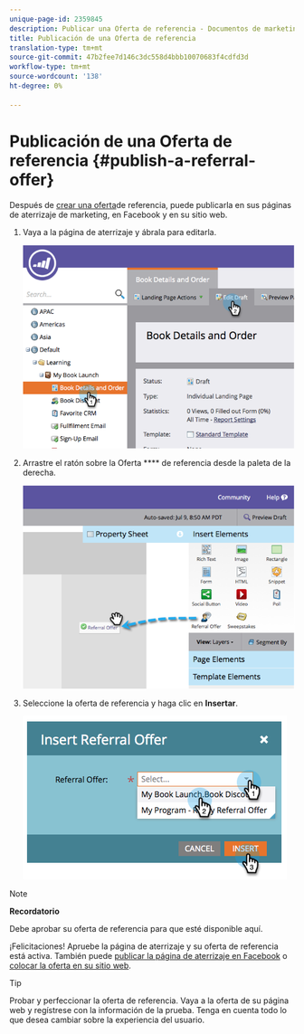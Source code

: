```yaml
---
unique-page-id: 2359845
description: Publicar una Oferta de referencia - Documentos de marketing - Documentación del producto
title: Publicación de una Oferta de referencia
translation-type: tm+mt
source-git-commit: 47b2fee7d146c3dc558d4bbb10070683f4cdfd3d
workflow-type: tm+mt
source-wordcount: '138'
ht-degree: 0%

---
```



# Publicación de una Oferta de referencia {#publish-a-referral-offer}

Después de [crear una oferta](create-a-referral-offer.md)de referencia, puede publicarla en sus páginas de aterrizaje de marketing, en Facebook y en su sitio web.

1. Vaya a la página de aterrizaje y ábrala para editarla.

   ![](assets/image2014-9-19-11-3a15-3a30.png)

1. Arrastre el ratón sobre la Oferta **** de referencia desde la paleta de la derecha.

   ![](assets/image2014-9-19-11-3a15-3a42.png)

1. Seleccione la oferta de referencia y haga clic en **Insertar**.

   ![](assets/image2014-9-19-11-3a15-3a52.png)

>[!NOTE]
>
>**Recordatorio**
>
>Debe aprobar su oferta de referencia para que esté disponible aquí.

¡Felicitaciones! Apruebe la página de aterrizaje y su oferta de referencia está activa. También puede [publicar la página de aterrizaje en Facebook](../../../../product-docs/demand-generation/facebook/publish-landing-pages-to-facebook.md) o [colocar la oferta en su sitio web](../../../../product-docs/demand-generation/social/social-functions/deploy-social-on-your-website.md).

>[!TIP]
>
>Probar y perfeccionar la oferta de referencia. Vaya a la oferta de su página web y regístrese con la información de la prueba. Tenga en cuenta todo lo que desea cambiar sobre la experiencia del usuario.

